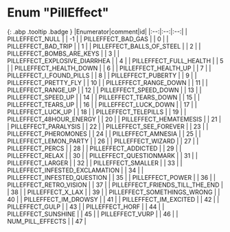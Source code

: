 # Enum "PillEffect"
[ ](#){: .abp .tooltip .badge }
|Enumerator|comment|id|
|:--:|:--:|:--:|
| PILLEFFECT_NULL |  | -1 |
| PILLEFFECT_BAD_GAS |  | 0 |
| PILLEFFECT_BAD_TRIP |  | 1 |
| PILLEFFECT_BALLS_OF_STEEL |  | 2 |
| PILLEFFECT_BOMBS_ARE_KEYS |  | 3 |
| PILLEFFECT_EXPLOSIVE_DIARRHEA |  | 4 |
| PILLEFFECT_FULL_HEALTH |  | 5 |
| PILLEFFECT_HEALTH_DOWN |  | 6 |
| PILLEFFECT_HEALTH_UP |  | 7 |
| PILLEFFECT_I_FOUND_PILLS |  | 8 |
| PILLEFFECT_PUBERTY |  | 9 |
| PILLEFFECT_PRETTY_FLY |  | 10 |
| PILLEFFECT_RANGE_DOWN |  | 11 |
| PILLEFFECT_RANGE_UP |  | 12 |
| PILLEFFECT_SPEED_DOWN |  | 13 |
| PILLEFFECT_SPEED_UP |  | 14 |
| PILLEFFECT_TEARS_DOWN |  | 15 |
| PILLEFFECT_TEARS_UP |  | 16 |
| PILLEFFECT_LUCK_DOWN |  | 17 |
| PILLEFFECT_LUCK_UP |  | 18 |
| PILLEFFECT_TELEPILLS |  | 19 |
| PILLEFFECT_48HOUR_ENERGY |  | 20 |
| PILLEFFECT_HEMATEMESIS |  | 21 |
| PILLEFFECT_PARALYSIS |  | 22 |
| PILLEFFECT_SEE_FOREVER |  | 23 |
| PILLEFFECT_PHEROMONES |  | 24 |
| PILLEFFECT_AMNESIA |  | 25 |
| PILLEFFECT_LEMON_PARTY |  | 26 |
| PILLEFFECT_WIZARD |  | 27 |
| PILLEFFECT_PERCS |  | 28 |
| PILLEFFECT_ADDICTED |  | 29 |
| PILLEFFECT_RELAX |  | 30 |
| PILLEFFECT_QUESTIONMARK |  | 31 |
| PILLEFFECT_LARGER |  | 32 |
| PILLEFFECT_SMALLER |  | 33 |
| PILLEFFECT_INFESTED_EXCLAMATION |  | 34 |
| PILLEFFECT_INFESTED_QUESTION |  | 35 |
| PILLEFFECT_POWER |  | 36 |
| PILLEFFECT_RETRO_VISION |  | 37 |
| PILLEFFECT_FRIENDS_TILL_THE_END |  | 38 |
| PILLEFFECT_X_LAX |  | 39 |
| PILLEFFECT_SOMETHINGS_WRONG |  | 40 |
| PILLEFFECT_IM_DROWSY |  | 41 |
| PILLEFFECT_IM_EXCITED |  | 42 |
| PILLEFFECT_GULP |  | 43 |
| PILLEFFECT_HORF |  | 44 |
| PILLEFFECT_SUNSHINE |  | 45 |
| PILLEFFECT_VURP |  | 46 |
| NUM_PILL_EFFECTS |  | 47 |